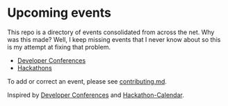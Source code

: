 # Upcoming events

This repo is a directory of events consolidated from across the net. Why was this made? Well, I keep
missing events that I never know about so this is my attempt at fixing that problem.

* [Developer Conferences](https://github.com/minhongrails/events/tree/master/conferences)
* [Hackathons](https://github.com/minhongrails/events/tree/master/hackathons)

To add or correct an event, please see [contributing.md](contributing.MD).

Inspired by [Developer Conferences](https://github.com/MurtzaM/Developer-Conferences) and
[Hackathon-Calendar](https://github.com/japacible/Hackathon-Calendar).
